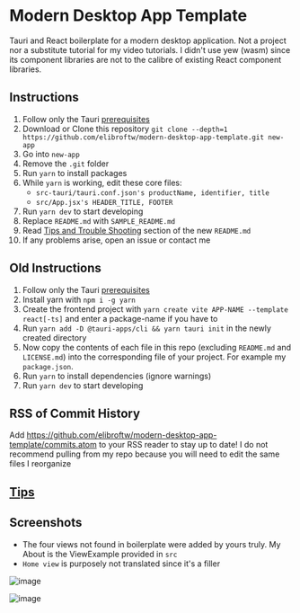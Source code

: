 # Modern Desktop App Template

Tauri and React boilerplate for a modern desktop application. Not a project nor a substitute tutorial for my video tutorials. I didn't use yew (wasm) since its component libraries are not to the calibre of existing React component libraries.

## Instructions

1. Follow only the Tauri [prerequisites](https://tauri.studio/docs/getting-started/prerequisites)
2. Download or Clone this repository `git clone --depth=1 https://github.com/elibroftw/modern-desktop-app-template.git new-app`
3. Go into `new-app`
4. Remove the `.git` folder
5. Run `yarn` to install packages
6. While `yarn` is working, edit these core files:
    - `src-tauri/tauri.conf.json's productName, identifier, title`
    - `src/App.jsx's HEADER_TITLE, FOOTER`
8. Run `yarn dev` to start developing
9. Replace `README.md` with `SAMPLE_README.md`
10. Read [Tips and Trouble Shooting](#tips) section of the new `README.md`
11. If any problems arise, open an issue or contact me

## Old Instructions

1. Follow only the Tauri [prerequisites](https://tauri.studio/docs/getting-started/prerequisites)
2. Install yarn with `npm i -g yarn`
3. Create the frontend project with `yarn create vite APP-NAME --template react[-ts]` and enter a package-name if you have to
4. Run `yarn add -D @tauri-apps/cli && yarn tauri init` in the newly created directory
5. Now copy the contents of each file in this repo (excluding `README.md` and `LICENSE.md`) into the corresponding file of your project. For example my `package.json`. 
6. Run `yarn` to install dependencies (ignore warnings)
7. Run `yarn dev` to start developing

## RSS of Commit History

Add https://github.com/elibroftw/modern-desktop-app-template/commits.atom to your RSS reader to stay up to date!
I do not recommend pulling from my repo because you will need to edit the same files I reorganize

## [Tips](/SAMPLE_README.md#tips-and-trouble-shooting)

## Screenshots

- The four views not found in boilerplate were added by yours truly. My About is the ViewExample provided in `src`
- `Home view` is purposely not translated since it's a filler

![image](https://user-images.githubusercontent.com/21298211/160052266-9f9ea8ec-6964-4f76-bccb-2913998e5b23.png)

![image](https://user-images.githubusercontent.com/21298211/160052283-5ee37ed7-be8e-4713-bdb3-2d4279afc36f.png)
